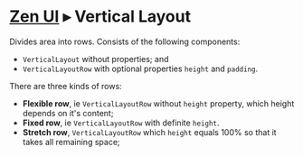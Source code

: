 # [Zen UI](../README.md) &#x25B8; Vertical Layout

Divides area into rows. Consists of the following components:

* `VerticalLayout` without properties; and
* `VerticalLayoutRow` with optional properties `height` and `padding`.

There are three kinds of rows:
* __Flexible row__, ie `VerticalLayoutRow` without `height` property,
which height depends on it's content;
* __Fixed row__, ie `VerticalLayoutRow` with definite `height`.
* __Stretch row__, `VerticalLayoutRow` which `height` equals 100%
so that it takes all remaining space;
